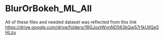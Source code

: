 # BlurOrBokeh_ML_All
All of these files and needed dataset was reflected from this link
https://drive.google.com/drive/folders/1RGJoxtWvnND563kQw57r1kUIIQe5HLzu
